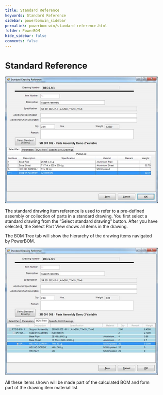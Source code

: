 ```yaml
---
title: Standard Reference
keywords: Standard Reference
sidebar: powerbomwin_sidebar
permalink: powerbom-win/standard-reference.html
folder: PowerBOM
hide_sidebar: false
comments: false
---
```


# Standard Reference

![](/images/standard-drawing-reference.png)

The standard drawing item reference is used to refer to a pre-defined assembly or collection of parts in a standard drawing. You first select a standard drawing from the “Select standard drawing” button. After you have selected, the Select Part View shows all items in the drawing.

The BOM Tree tab will show the hierarchy of the drawing items navigated by PowerBOM.

![](/images/standard-drawing-reference-bom-tree.png)

All these items shown will be made part of the calculated BOM and form part of the drawing item material list.
